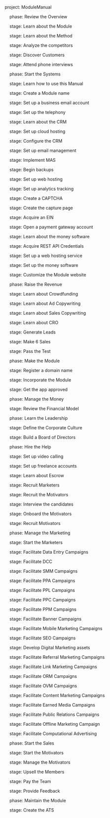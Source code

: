 project: ModuleManual  <br>

&nbsp;&nbsp;&nbsp;   phase: Review the Overview  <br>

&nbsp;&nbsp;&nbsp;       stage: Learn about the Module  <br>

&nbsp;&nbsp;&nbsp;       stage: Learn about the Method  <br>

&nbsp;&nbsp;&nbsp;       stage: Analyze the competitors  <br>

&nbsp;&nbsp;&nbsp;       stage: Discover Customers  <br>

&nbsp;&nbsp;&nbsp;       stage: Attend phone interviews  <br>

&nbsp;&nbsp;&nbsp;   phase: Start the Systems  <br>

&nbsp;&nbsp;&nbsp;       stage: Learn how to use this Manual  <br>

&nbsp;&nbsp;&nbsp;       stage: Create a Module name  <br>

&nbsp;&nbsp;&nbsp;       stage: Set up a business email account  <br>

&nbsp;&nbsp;&nbsp;       stage: Set up the telephony  <br>

&nbsp;&nbsp;&nbsp;       stage: Learn about the CRM  <br>

&nbsp;&nbsp;&nbsp;       stage: Set up cloud hosting  <br>

&nbsp;&nbsp;&nbsp;       stage: Configure the CRM  <br>

&nbsp;&nbsp;&nbsp;       stage: Set up email management  <br>

&nbsp;&nbsp;&nbsp;       stage: Implement MAS  <br>

&nbsp;&nbsp;&nbsp;       stage: Begin backups  <br>

&nbsp;&nbsp;&nbsp;       stage: Set up web hosting  <br>

&nbsp;&nbsp;&nbsp;       stage: Set up analytics tracking  <br>

&nbsp;&nbsp;&nbsp;       stage: Create a CAPTCHA  <br>

&nbsp;&nbsp;&nbsp;       stage: Create the capture page  <br>

&nbsp;&nbsp;&nbsp;       stage: Acquire an EIN  <br>

&nbsp;&nbsp;&nbsp;       stage: Open a payment gateway account  <br>

&nbsp;&nbsp;&nbsp;       stage: Learn about the money software  <br>

&nbsp;&nbsp;&nbsp;       stage: Acquire REST API Credentials  <br>

&nbsp;&nbsp;&nbsp;       stage: Set up a web hosting service  <br>

&nbsp;&nbsp;&nbsp;       stage: Set up the money software  <br>

&nbsp;&nbsp;&nbsp;       stage: Customize the Module website  <br>

&nbsp;&nbsp;&nbsp;   phase: Raise the Revenue  <br>

&nbsp;&nbsp;&nbsp;       stage: Learn about Crowdfunding  <br>

&nbsp;&nbsp;&nbsp;       stage: Learn about Ad Copywriting  <br>

&nbsp;&nbsp;&nbsp;       stage: Learn about Sales Copywriting  <br>

&nbsp;&nbsp;&nbsp;       stage: Learn about CRO  <br>

&nbsp;&nbsp;&nbsp;       stage: Generate Leads  <br>

&nbsp;&nbsp;&nbsp;       stage: Make 6 Sales  <br>

&nbsp;&nbsp;&nbsp;       stage: Pass the Test  <br>

&nbsp;&nbsp;&nbsp;   phase: Make the Module  <br>

&nbsp;&nbsp;&nbsp;       stage: Register a domain name  <br>

&nbsp;&nbsp;&nbsp;       stage: Incorporate the Module  <br>

&nbsp;&nbsp;&nbsp;       stage: Get the app approved  <br>

&nbsp;&nbsp;&nbsp;   phase: Manage the Money  <br>

&nbsp;&nbsp;&nbsp;       stage: Review the Financial Model  <br>

&nbsp;&nbsp;&nbsp;   phase: Learn the Leadership  <br>

&nbsp;&nbsp;&nbsp;       stage: Define the Corporate Culture  <br>

&nbsp;&nbsp;&nbsp;       stage: Build a Board of Directors  <br>

&nbsp;&nbsp;&nbsp;   phase: Hire the Help  <br>

&nbsp;&nbsp;&nbsp;       stage: Set up video calling  <br>

&nbsp;&nbsp;&nbsp;       stage: Set up freelance accounts  <br>

&nbsp;&nbsp;&nbsp;       stage: Learn about Escrow  <br>

&nbsp;&nbsp;&nbsp;       stage: Recruit Marketers  <br>

&nbsp;&nbsp;&nbsp;       stage: Recruit the Motivators  <br>

&nbsp;&nbsp;&nbsp;       stage: Interview the candidates  <br>

&nbsp;&nbsp;&nbsp;       stage: Onboard the Motivators  <br>

&nbsp;&nbsp;&nbsp;       stage: Recruit Motivators  <br>

&nbsp;&nbsp;&nbsp;   phase: Manage the Marketing  <br>

&nbsp;&nbsp;&nbsp;       stage: Start the Marketers  <br>

&nbsp;&nbsp;&nbsp;       stage: Facilitate Data Entry Campaigns  <br>

&nbsp;&nbsp;&nbsp;       stage: Facilitate DCC  <br>

&nbsp;&nbsp;&nbsp;       stage: Facilitate SMM Campaigns  <br>

&nbsp;&nbsp;&nbsp;       stage: Facilitate PPA Campaigns  <br>

&nbsp;&nbsp;&nbsp;       stage: Facilitate PPL Campaigns  <br>

&nbsp;&nbsp;&nbsp;       stage: Facilitate PPC Campaigns  <br>

&nbsp;&nbsp;&nbsp;       stage: Facilitate PPM Campaigns  <br>

&nbsp;&nbsp;&nbsp;       stage: Facilitate Banner Campaigns  <br>

&nbsp;&nbsp;&nbsp;       stage: Facilitate Mobile Marketing Campaigns  <br>

&nbsp;&nbsp;&nbsp;       stage: Facilitate SEO Campaigns  <br>

&nbsp;&nbsp;&nbsp;       stage: Develop Digital Marketing assets  <br>

&nbsp;&nbsp;&nbsp;       stage: Facilitate Referral Marketing Campaigns  <br>

&nbsp;&nbsp;&nbsp;       stage: Facilitate Link Marketing Campaigns  <br>

&nbsp;&nbsp;&nbsp;       stage: Facilitate ORM Campaigns  <br>

&nbsp;&nbsp;&nbsp;       stage: Facilitate OVM Campaigns  <br>

&nbsp;&nbsp;&nbsp;       stage: Facilitate Content Marketing Campaigns  <br>

&nbsp;&nbsp;&nbsp;       stage: Facilitate Earned Media Campaigns  <br>

&nbsp;&nbsp;&nbsp;       stage: Facilitate Public Relations Campaigns  <br>

&nbsp;&nbsp;&nbsp;       stage: Facilitate Offline Marketing Campaign  <br>

&nbsp;&nbsp;&nbsp;       stage: Facilitate Computational Advertising  <br>

&nbsp;&nbsp;&nbsp;   phase: Start the Sales  <br>

&nbsp;&nbsp;&nbsp;       stage: Start the Motivators  <br>

&nbsp;&nbsp;&nbsp;       stage: Manage the Motivators  <br>

&nbsp;&nbsp;&nbsp;       stage: Upsell the Members  <br>

&nbsp;&nbsp;&nbsp;       stage: Pay the Team  <br>

&nbsp;&nbsp;&nbsp;       stage: Provide Feedback  <br>

&nbsp;&nbsp;&nbsp;   phase: Maintain the Module  <br>

&nbsp;&nbsp;&nbsp;       stage: Create the ATS  <br>
